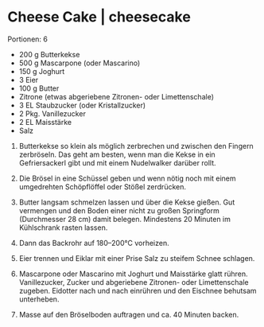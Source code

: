 # Cheese Cake | cheesecake

Portionen: 6

* 200 g Butterkekse
* 500 g Mascarpone (oder Mascarino)
* 150 g Joghurt
* 3 Eier
* 100 g Butter
* Zitrone (etwas abgeriebene Zitronen- oder Limettenschale)
* 3 EL Staubzucker (oder Kristallzucker) 
* 2 Pkg. Vanillezucker
* 2 EL Maisstärke
* Salz

1) Butterkekse so klein als möglich zerbrechen und zwischen den
Fingern zerbröseln. Das geht am besten, wenn man die Kekse in ein
Gefriersackerl gibt und mit einem Nudelwalker darüber rollt.

2) Die Brösel in eine Schüssel geben und wenn nötig noch mit einem
umgedrehten Schöpflöffel oder Stößel zerdrücken.

3) Butter langsam schmelzen lassen und über die Kekse gießen.
Gut vermengen und den Boden einer nicht zu großen Springform
(Durchmesser 28 cm) damit belegen. Mindestens 20 Minuten im
Kühlschrank rasten lassen.

4) Dann das Backrohr auf 180–200°C vorheizen.

5) Eier trennen und Eiklar mit einer Prise Salz zu steifem Schnee
schlagen.

6) Mascarpone oder Mascarino mit Joghurt und Maisstärke glatt rühren.
Vanillezucker, Zucker und abgeriebene Zitronen- oder Limettenschale
zugeben. Eidotter nach und nach einrühren und den Eischnee behutsam
unterheben.

7) Masse auf den Bröselboden auftragen und ca. 40 Minuten backen.

